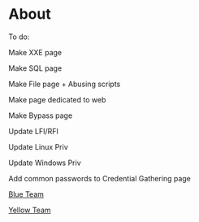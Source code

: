 # About

To do:

Make XXE page

Make SQL page

Make  File page + Abusing scripts

Make page dedicated to web&#x20;

Make Bypass page

Update LFI/RFI

Update Linux Priv

Update Windows Priv

Add common passwords to Credential Gathering page



[Blue Team](https://jeffgthompsons-organization.gitbook.io/blue-team/)

[Yellow Team](https://jeffgthompsons-organization.gitbook.io/yellow-team/)



